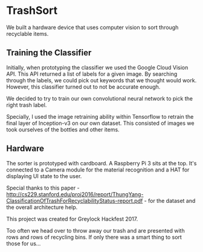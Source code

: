 # TrashSort

We built a hardware device that uses computer vision to sort through recyclable items.

## Training the Classifier

Initially, when prototyping the classifier we used the Google Cloud Vision API. This API returned a list of labels for a given image. By searching through the labels, we could pick out keywords that we thought would work. However, this classifier turned out to not be accurate enough.

We decided to try to train our own convolutional neural network to pick the right trash label.

Specially, I used the image retraining ability within Tensorflow to retrain the final layer of Inception-v3 on our own dataset. This consisted of images we took ourselves of the bottles and other items.

## Hardware

The sorter is prototyped with cardboard. A Raspberry Pi 3 sits at the top. It's connected to a Camera module for the material recognition and a HAT for displaying UI state to the user.

Special thanks to this paper - http://cs229.stanford.edu/proj2016/report/ThungYang-ClassificationOfTrashForRecyclabilityStatus-report.pdf - for the dataset and the overall architecture help.

This project was created for Greylock Hackfest 2017.

Too often we head over to throw away our trash and are presented with rows and rows of recycling bins. If only there was a smart thing to sort those for us...


